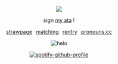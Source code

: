 </p>

<div align="center">

![](https://komarev.com/ghpvc/?username=beaverhollow&label=players&style=flat-square&color=20240C&base=23264)

</div>

<div align="center">
  
sign
[my ata](https://adminvirus.atabook.org/) !


[strawpage](https://winendine.straw.page/)⠀[matching](https://ragebaiters.straw.page/)⠀[rentry](https://rentry.co/boytreat)⠀[pronouns.cc](https://pronouns.cc/@adminvirus) 

</div>

<div align="center">

![helo](https://files.catbox.moe/khzo3l.png)

</div>

<div align="center">

[![spotify-github-profile](https://spotify-github-profile.kittinanx.com/api/view?uid=6ee6c3uiykzyf00n8qqgt3t8m&cover_image=true&theme=natemoo-re&show_offline=true&background_color=c3ab9e&interchange=true&bar_color=AAAAAA&bar_color_cover=false)](https://github.com/kittinan/spotify-github-profile)

</div>
